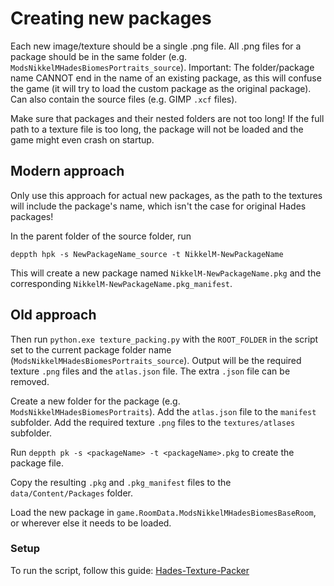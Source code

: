 # Creating new packages

Each new image/texture should be a single .png file.
All .png files for a package should be in the same folder (e.g. `ModsNikkelMHadesBiomesPortraits_source`).
Important: The folder/package name CANNOT end in the name of an existing package, as this will confuse the game (it will try to load the custom package as the original package).
Can also contain the source files (e.g. GIMP `.xcf` files).

Make sure that packages and their nested folders are not too long!
If the full path to a texture file is too long, the package will not be loaded and the game might even crash on startup.

## Modern approach

Only use this approach for actual new packages, as the path to the textures will include the package's name, which isn't the case for original Hades packages!

In the parent folder of the source folder, run

```
deppth hpk -s NewPackageName_source -t NikkelM-NewPackageName
```

This will create a new package named `NikkelM-NewPackageName.pkg` and the corresponding `NikkelM-NewPackageName.pkg_manifest`.

## Old approach

Then run `python.exe texture_packing.py` with the `ROOT_FOLDER` in the script set to the current package folder name (`ModsNikkelMHadesBiomesPortraits_source`).
Output will be the required texture `.png` files and the `atlas.json` file.
The extra `.json` file can be removed.

Create a new folder for the package (e.g. `ModsNikkelMHadesBiomesPortraits`).
Add the `atlas.json` file to the `manifest` subfolder.
Add the required texture `.png` files to the `textures/atlases` subfolder.

Run `deppth pk -s <packageName> -t <packageName>.pkg` to create the package file.

Copy the resulting `.pkg` and `.pkg_manifest` files to the `data/Content/Packages` folder.

Load the new package in `game.RoomData.ModsNikkelMHadesBiomesBaseRoom`, or wherever else it needs to be loaded.

### Setup

To run the script, follow this guide: [Hades-Texture-Packer](https://github.com/excellent-ae/Hades-Texture-Packer/tree/main)
